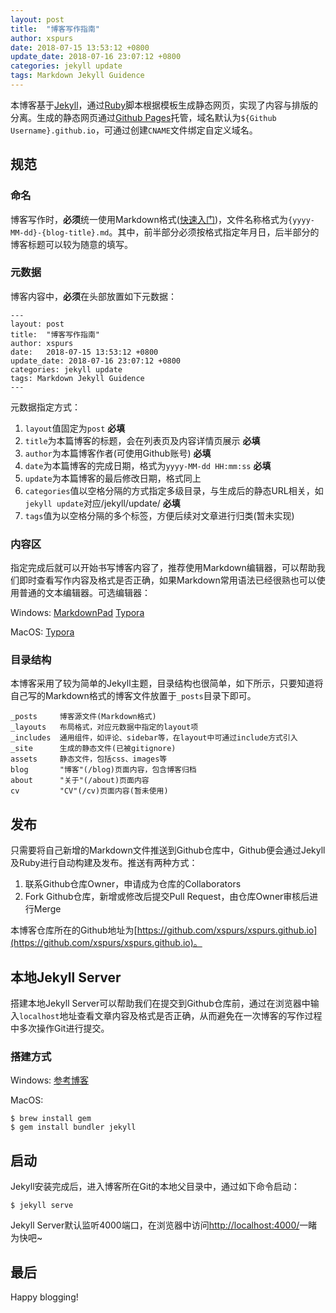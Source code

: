```yaml
---
layout: post
title:  "博客写作指南"
author: xspurs
date: 2018-07-15 13:53:12 +0800
update_date: 2018-07-16 23:07:12 +0800
categories: jekyll update
tags: Markdown Jekyll Guidence
---
```


本博客基于[Jekyll](https://jekyllrb.com/)，通过[Ruby](https://www.ruby-lang.org/en/)脚本根据模板生成静态网页，实现了内容与排版的分离。生成的静态网页通过[Github Pages](https://pages.github.com/)托管，域名默认为`${Github Username}.github.io`，可通过创建`CNAME`文件绑定自定义域名。

## 规范

### 命名

博客写作时，**必须**统一使用Markdown格式([快速入门](https://www.appinn.com/markdown/basic.html))，文件名称格式为`{yyyy-MM-dd}-{blog-title}.md`。其中，前半部分必须按格式指定年月日，后半部分的博客标题可以较为随意的填写。

### 元数据

博客内容中，**必须**在头部放置如下元数据：

~~~
---
layout: post
title:  "博客写作指南"
author: xspurs
date:   2018-07-15 13:53:12 +0800
update_date: 2018-07-16 23:07:12 +0800
categories: jekyll update
tags: Markdown Jekyll Guidence
---
~~~

元数据指定方式：

1. `layout`值固定为`post`  **必填**
2. `title`为本篇博客的标题，会在列表页及内容详情页展示  **必填**
3. `author`为本篇博客作者(可使用Github账号)  **必填**
4. `date`为本篇博客的完成日期，格式为`yyyy-MM-dd HH:mm:ss`  **必填**
5. `update`为本篇博客的最后修改日期，格式同上
6. `categories`值以空格分隔的方式指定多级目录，与生成后的静态URL相关，如`jekyll update`对应/jekyll/update/  **必填**
7. `tags`值为以空格分隔的多个标签，方便后续对文章进行归类(暂未实现)

### 内容区

指定完成后就可以开始书写博客内容了，推荐使用Markdown编辑器，可以帮助我们即时查看写作内容及格式是否正确，如果Markdown常用语法已经很熟也可以使用普通的文本编辑器。可选编辑器：

Windows: [MarkdownPad](http://markdownpad.com/) [Typora](https://www.typora.io/)

MacOS: [Typora](https://www.typora.io/)

### 目录结构

本博客采用了较为简单的Jekyll主题，目录结构也很简单，如下所示，只要知道将自己写的Markdown格式的博客文件放置于`_posts`目录下即可。

~~~
_posts     博客源文件(Markdown格式)
_layouts   布局格式，对应元数据中指定的layout项
_includes  通用组件，如评论、sidebar等，在layout中可通过include方式引入
_site      生成的静态文件(已被gitignore)
assets     静态文件，包括css、images等
blog       "博客"(/blog)页面内容，包含博客归档
about      "关于"(/about)页面内容
cv         "CV"(/cv)页面内容(暂未使用)
~~~

## 发布

只需要将自己新增的Markdown文件推送到Github仓库中，Github便会通过Jekyll及Ruby进行自动构建及发布。推送有两种方式：

1. 联系Github仓库Owner，申请成为仓库的Collaborators
2. Fork Github仓库，新增或修改后提交Pull Request，由仓库Owner审核后进行Merge

本博客仓库所在的Github地址为[https://github.com/xspurs/xspurs.github.io](https://github.com/xspurs/xspurs.github.io)。

## 本地Jekyll Server

搭建本地Jekyll Server可以帮助我们在提交到Github仓库前，通过在浏览器中输入`localhost`地址查看文章内容及格式是否正确，从而避免在一次博客的写作过程中多次操作Git进行提交。

### 搭建方式

Windows: [参考博客](https://blog.csdn.net/qiujuer/article/details/44620019)

MacOS:

~~~
$ brew install gem
$ gem install bundler jekyll
~~~

## 启动

Jekyll安装完成后，进入博客所在Git的本地父目录中，通过如下命令启动：

~~~
$ jekyll serve
~~~

Jekyll Server默认监听4000端口，在浏览器中访问[http://localhost:4000/](http://localhost:4000/)一睹为快吧~

## 最后

Happy blogging!
